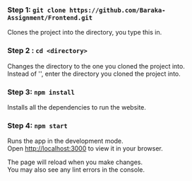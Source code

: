 ### Step 1: `git clone https://github.com/Baraka-Assignment/Frontend.git`

Clones the project into the directory, you type this in.

### Step 2 : `cd <directory>`
Changes the directory to the one you cloned the project into.\
Instead of '<directory>', enter the directory you cloned the project into.

### Step 3: `npm install` 

Installs all the dependencies to run the website.

### Step 4: `npm start` 
Runs the app in the development mode.\
Open [http://localhost:3000](http://localhost:3000) to view it in your browser.

The page will reload when you make changes.\
You may also see any lint errors in the console.

